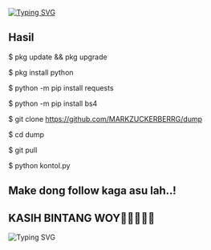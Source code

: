 [![Typing SVG](https://readme-typing-svg.herokuapp.com?font=Koulen&size=25&duration=5000&color=light&center=true&vCenter=true&multiline=true&width=600&lines=Selamat+Datang+Digithub+MarkZuckerberg+Jangan+Lupa+Follow)](https://git.io/typing-svg)

## Hasil



$ pkg update && pkg upgrade

$ pkg install python

$ python -m pip install requests

$ python -m pip install bs4

$ git clone https://github.com/MARKZUCKERBERRG/dump

$ cd dump

$ git pull

$ python kontol.py
## Make dong follow kaga asu lah..!
## KASIH BINTANG WOY🌟🌟🌟🌟🌟
![Typing SVG](https://readme-typing-svg.herokuapp.com?lines=Selamat+Bersenang-senang....!+)
